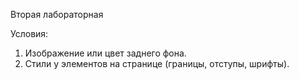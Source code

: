 Вторая лабораторная

Условия:
1. Изображение или цвет заднего фона.
2. Стили у элементов на странице (границы, отступы, шрифты).